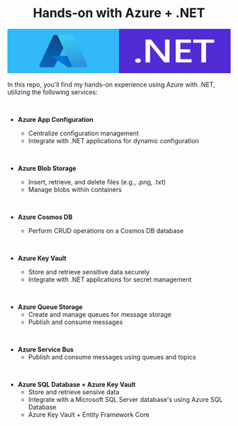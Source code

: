<div align="center">
  <h1>Hands-on with Azure + .NET</h1>
</div>

<img src="azure-net.svg" width="100%" height="100px" />

In this repo, you'll find my hands-on experience using Azure with .NET, utilizing the following services:

<br />

-   **Azure App Configuration**

    -   Centralize configuration management
    -   Integrate with .NET applications for dynamic configuration

<br />

-   **Azure Blob Storage**

    -   Insert, retrieve, and delete files (e.g., .png, .txt)
    -   Manage blobs within containers

<br />

-   **Azure Cosmos DB**

    -   Perform CRUD operations on a Cosmos DB database

<br />

-   **Azure Key Vault**

    -   Store and retrieve sensitive data securely
    -   Integrate with .NET applications for secret management

<br />

-   **Azure Queue Storage**
    -   Create and manage queues for message storage
    -   Publish and consume messages

<br />

-   **Azure Service Bus**
    -   Publish and consume messages using queues and topics

<br />

-   **Azure SQL Database + Azure Key Vault**
    -   Store and retrieve sensive data
    -   Integrate with a Microsoft SQL Server database's using Azure SQL Database
    -   Azure Key Vault + Entity Framework Core
